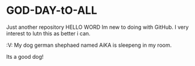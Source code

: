 # GOD-DAY-tO-ALL
Just another repository
HELLO WORD
Im new to doing with GitHub.
I very interest to lutn this as better i can.

:V: 
My dog german shephaed named AiKA is sleepeng in my room.

Its a good dog!
